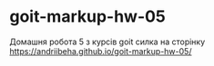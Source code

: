 # goit-markup-hw-05
Домашня робота 5 з курсів goit 
силка на сторінку https://andriibeha.github.io/goit-markup-hw-05/ 
